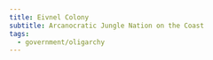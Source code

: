 ```yaml
---
title: Eivnel Colony
subtitle: Arcanocratic Jungle Nation on the Coast
tags:
  - government/oligarchy
---
```


